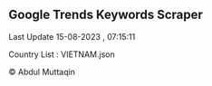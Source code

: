 

## Google Trends Keywords Scraper 
 
Last Update 15-08-2023 , 07:15:11

Country List :
VIETNAM.json



© Abdul Muttaqin 

